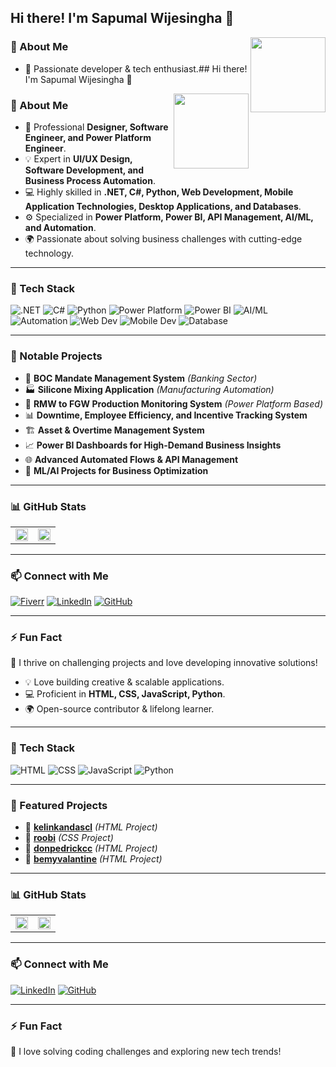## Hi there! I'm Sapumal Wijesingha 👋

<img src="https://github.com/saputhere.png" width="120" align="right" />

### 🚀 About Me
- 🎯 Passionate developer & tech enthusiast.## Hi there! I'm Sapumal Wijesingha 👋

<img src="https://github.com/saputhere.png" width="120" align="right" />

### 🚀 About Me
- 🎯 Professional **Designer, Software Engineer, and Power Platform Engineer**.
- 💡 Expert in **UI/UX Design, Software Development, and Business Process Automation**.
- 💻 Highly skilled in **.NET, C#, Python, Web Development, Mobile Application Technologies, Desktop Applications, and Databases**.
- ⚙️ Specialized in **Power Platform, Power BI, API Management, AI/ML, and Automation**.
- 🌍 Passionate about solving business challenges with cutting-edge technology.

---

### 🔧 Tech Stack

![.NET](https://img.shields.io/badge/.NET-%23512BD4.svg?style=flat-square&logo=dotnet&logoColor=white)
![C#](https://img.shields.io/badge/C%23-%23239120.svg?style=flat-square&logo=csharp&logoColor=white)
![Python](https://img.shields.io/badge/Python-%233776AB.svg?style=flat-square&logo=python&logoColor=white)
![Power Platform](https://img.shields.io/badge/Power%20Platform-%230066B3.svg?style=flat-square&logo=microsoft&logoColor=white)
![Power BI](https://img.shields.io/badge/Power%20BI-%23F2C811.svg?style=flat-square&logo=powerbi&logoColor=black)
![AI/ML](https://img.shields.io/badge/AI/ML-%23005A9C.svg?style=flat-square&logo=python&logoColor=white)
![Automation](https://img.shields.io/badge/Automation-%23FF6F00.svg?style=flat-square&logo=zapier&logoColor=white)
![Web Dev](https://img.shields.io/badge/Web%20Development-%230081CB.svg?style=flat-square&logo=html5&logoColor=white)
![Mobile Dev](https://img.shields.io/badge/Mobile%20Development-%2300D8FF.svg?style=flat-square&logo=react&logoColor=white)
![Database](https://img.shields.io/badge/Database-%234479A1.svg?style=flat-square&logo=mysql&logoColor=white)

---

### 📌 Notable Projects

- 🏦 **BOC Mandate Management System** *(Banking Sector)*
- 🏭 **Silicone Mixing Application** *(Manufacturing Automation)*
- 🔄 **RMW to FGW Production Monitoring System** *(Power Platform Based)*
- 📊 **Downtime, Employee Efficiency, and Incentive Tracking System**
- 🏗️ **Asset & Overtime Management System**
- 📈 **Power BI Dashboards for High-Demand Business Insights**
- 🌐 **Advanced Automated Flows & API Management**
- 🤖 **ML/AI Projects for Business Optimization**

---

### 📊 GitHub Stats

<table>
<tr>
<td>
<img src="https://github-readme-stats.vercel.app/api?username=saputhere&show_icons=true&theme=dark&count_private=true" width="100%" />
</td>
<td>
<img src="https://github-readme-stats.vercel.app/api/top-langs/?username=saputhere&layout=compact&theme=dark" width="100%" />
</td>
</tr>
</table>

---

### 📫 Connect with Me

[![Fiverr](https://img.shields.io/badge/Fiverr-%2300B22D.svg?style=flat-square&logo=fiverr&logoColor=white)](https://www.fiverr.com/anjuwijesingha)
[![LinkedIn](https://img.shields.io/badge/LinkedIn-%230077B5.svg?style=flat-square&logo=linkedin&logoColor=white)](https://www.linkedin.com/in/saputhere)
[![GitHub](https://img.shields.io/badge/GitHub-%23181717.svg?style=flat-square&logo=github&logoColor=white)](https://github.com/saputhere)

---

### ⚡ Fun Fact
🚀 I thrive on challenging projects and love developing innovative solutions!

- 💡 Love building creative & scalable applications.
- 💻 Proficient in **HTML, CSS, JavaScript, Python**.
- 🌍 Open-source contributor & lifelong learner.

---

### 🔧 Tech Stack

![HTML](https://img.shields.io/badge/HTML-%23E34F26.svg?style=flat-square&logo=html5&logoColor=white)
![CSS](https://img.shields.io/badge/CSS-%231572B6.svg?style=flat-square&logo=css3&logoColor=white)
![JavaScript](https://img.shields.io/badge/JavaScript-%23F7DF1E.svg?style=flat-square&logo=javascript&logoColor=black)
![Python](https://img.shields.io/badge/Python-%233776AB.svg?style=flat-square&logo=python&logoColor=white)

---

### 📌 Featured Projects

- 🔹 **[kelinkandascl](https://github.com/saputhere/kelinkandascl)** *(HTML Project)*
- 🔹 **[roobi](https://github.com/saputhere/roobi)** *(CSS Project)*
- 🔹 **[donpedrickcc](https://github.com/saputhere/donpedrickcc)** *(HTML Project)*
- 🔹 **[bemyvalantine](https://github.com/saputhere/bemyvalantine)** *(HTML Project)*

---

### 📊 GitHub Stats

<table>
<tr>
<td>
<img src="https://github-readme-stats.vercel.app/api?username=saputhere&show_icons=true&theme=dark&count_private=true" width="100%" />
</td>
<td>
<img src="https://github-readme-stats.vercel.app/api/top-langs/?username=saputhere&layout=compact&theme=dark" width="100%" />
</td>
</tr>
</table>

---

### 📫 Connect with Me

[![LinkedIn](https://img.shields.io/badge/LinkedIn-%230077B5.svg?style=flat-square&logo=linkedin&logoColor=white)](https://www.linkedin.com/in/sapumalwi)
[![GitHub](https://img.shields.io/badge/GitHub-%23181717.svg?style=flat-square&logo=github&logoColor=white)](https://github.com/saputhere)

---

### ⚡ Fun Fact
🧩 I love solving coding challenges and exploring new tech trends!
